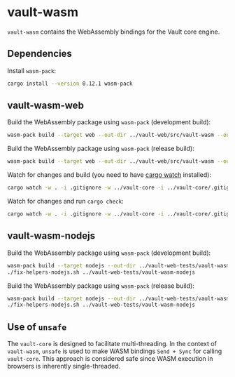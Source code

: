 # vault-wasm

`vault-wasm` contains the WebAssembly bindings for the Vault core engine.

## Dependencies

Install `wasm-pack`:

```sh
cargo install --version 0.12.1 wasm-pack
```

## vault-wasm-web

Build the WebAssembly package using `wasm-pack` (development build):

```sh
wasm-pack build --target web --out-dir ../vault-web/src/vault-wasm --out-name vault-wasm --dev
```

Build the WebAssembly package using `wasm-pack` (release build):

```sh
wasm-pack build --target web --out-dir ../vault-web/src/vault-wasm --out-name vault-wasm
```

Watch for changes and build (you need to have [cargo watch](https://crates.io/crates/cargo-watch) installed):

```sh
cargo watch -w . -i .gitignore -w ../vault-core -i ../vault-core/.gitignore -s "wasm-pack build --target web --out-dir ../vault-web/src/vault-wasm --out-name vault-wasm --dev"
```

Watch for changes and run `cargo check`:

```sh
cargo watch -w . -i .gitignore -w ../vault-core -i ../vault-core/.gitignore
```

## vault-wasm-nodejs

Build the WebAssembly package using `wasm-pack` (development build):

```sh
wasm-pack build --target nodejs --out-dir ../vault-web-tests/vault-wasm-nodejs --out-name vault-wasm --dev
./fix-helpers-nodejs.sh ../vault-web-tests/vault-wasm-nodejs
```

Build the WebAssembly package using `wasm-pack` (release build):

```sh
wasm-pack build --target nodejs --out-dir ../vault-web-tests/vault-wasm-nodejs --out-name vault-wasm
./fix-helpers-nodejs.sh ../vault-web-tests/vault-wasm-nodejs
```

## Use of `unsafe`

The `vault-core` is designed to facilitate multi-threading. In the context of
`vault-wasm`, `unsafe` is used to make WASM bindings `Send + Sync` for calling
`vault-core`. This approach is considered safe since WASM execution in browsers
is inherently single-threaded.
